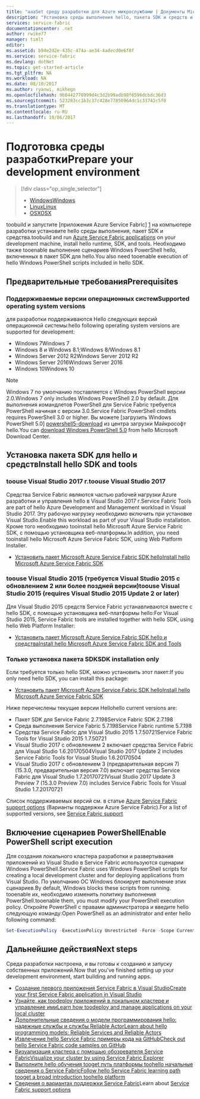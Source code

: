```yaml
---
title: "aaaSet среду разработки для Azure микрослужбами | Документы Microsoft"
description: "Установка среды выполнения hello, пакета SDK и средств и создайте кластер локальной разработки. После завершения этой установки, будет готов toobuild приложений."
services: service-fabric
documentationcenter: .net
author: rwike77
manager: timlt
editor: 
ms.assetid: b94e2d2e-435c-474a-ae34-4adecd0e6f8f
ms.service: service-fabric
ms.devlang: dotNet
ms.topic: get-started-article
ms.tgt_pltfrm: NA
ms.workload: NA
ms.date: 08/10/2017
ms.author: ryanwi, mikhegn
ms.openlocfilehash: 9b0442778999d4c3d2b99adb98f6596dcbdc36d3
ms.sourcegitcommit: 523283cc1b3c37c428e77850964dc1c33742c5f0
ms.translationtype: MT
ms.contentlocale: ru-RU
ms.lasthandoff: 10/06/2017
---
```

# <a name="prepare-your-development-environment"></a><span data-ttu-id="c7e70-104">Подготовка среды разработки</span><span class="sxs-lookup"><span data-stu-id="c7e70-104">Prepare your development environment</span></span>
> [!div class="op_single_selector"]
> * [<span data-ttu-id="c7e70-105">Windows</span><span class="sxs-lookup"><span data-stu-id="c7e70-105">Windows</span></span>](service-fabric-get-started.md) 
> * [<span data-ttu-id="c7e70-106">Linux</span><span class="sxs-lookup"><span data-stu-id="c7e70-106">Linux</span></span>](service-fabric-get-started-linux.md)
> * [<span data-ttu-id="c7e70-107">OSX</span><span class="sxs-lookup"><span data-stu-id="c7e70-107">OSX</span></span>](service-fabric-get-started-mac.md)
> 
> 

 <span data-ttu-id="c7e70-108">toobuild и запустите [приложения Azure Service Fabric] [ 1] на компьютере разработки установите hello среды выполнения, пакет SDK и средства.</span><span class="sxs-lookup"><span data-stu-id="c7e70-108">toobuild and run [Azure Service Fabric applications][1] on your development machine, install hello runtime, SDK, and tools.</span></span> <span data-ttu-id="c7e70-109">Необходимо также tooenable выполнение сценариев Windows PowerShell hello, включенных в пакет SDK для hello.</span><span class="sxs-lookup"><span data-stu-id="c7e70-109">You also need tooenable execution of hello Windows PowerShell scripts included in hello SDK.</span></span>

## <a name="prerequisites"></a><span data-ttu-id="c7e70-110">Предварительные требования</span><span class="sxs-lookup"><span data-stu-id="c7e70-110">Prerequisites</span></span>
### <a name="supported-operating-system-versions"></a><span data-ttu-id="c7e70-111">Поддерживаемые версии операционных систем</span><span class="sxs-lookup"><span data-stu-id="c7e70-111">Supported operating system versions</span></span>
<span data-ttu-id="c7e70-112">для разработки поддерживаются Hello следующих версий операционной системы:</span><span class="sxs-lookup"><span data-stu-id="c7e70-112">hello following operating system versions are supported for development:</span></span>

* <span data-ttu-id="c7e70-113">Windows 7</span><span class="sxs-lookup"><span data-stu-id="c7e70-113">Windows 7</span></span>
* <span data-ttu-id="c7e70-114">Windows 8 и Windows 8.1;</span><span class="sxs-lookup"><span data-stu-id="c7e70-114">Windows 8/Windows 8.1</span></span>
* <span data-ttu-id="c7e70-115">Windows Server 2012 R2</span><span class="sxs-lookup"><span data-stu-id="c7e70-115">Windows Server 2012 R2</span></span>
* <span data-ttu-id="c7e70-116">Windows Server 2016</span><span class="sxs-lookup"><span data-stu-id="c7e70-116">Windows Server 2016</span></span>
* <span data-ttu-id="c7e70-117">Windows 10</span><span class="sxs-lookup"><span data-stu-id="c7e70-117">Windows 10</span></span>

> [!NOTE]
> <span data-ttu-id="c7e70-118">Windows 7 по умолчанию поставляется с Windows PowerShell версии 2.0.</span><span class="sxs-lookup"><span data-stu-id="c7e70-118">Windows 7 only includes Windows PowerShell 2.0 by default.</span></span> <span data-ttu-id="c7e70-119">Для выполнения командлетов PowerShell для Service Fabric требуется PowerShell начиная с версии 3.0.</span><span class="sxs-lookup"><span data-stu-id="c7e70-119">Service Fabric PowerShell cmdlets requires PowerShell 3.0 or higher.</span></span> <span data-ttu-id="c7e70-120">Вы можете [загрузить Windows PowerShell 5.0] [ powershell5-download] из центра загрузки Майкрософт hello.</span><span class="sxs-lookup"><span data-stu-id="c7e70-120">You can [download Windows PowerShell 5.0][powershell5-download] from hello Microsoft Download Center.</span></span>
> 
> 

## <a name="install-hello-sdk-and-tools"></a><span data-ttu-id="c7e70-121">Установка пакета SDK для hello и средств</span><span class="sxs-lookup"><span data-stu-id="c7e70-121">Install hello SDK and tools</span></span>
### <a name="toouse-visual-studio-2017"></a><span data-ttu-id="c7e70-122">toouse Visual Studio 2017 г.</span><span class="sxs-lookup"><span data-stu-id="c7e70-122">toouse Visual Studio 2017</span></span>
<span data-ttu-id="c7e70-123">Средства Service Fabric являются частью рабочей нагрузки Azure разработки и управления hello в Visual Studio 2017 г.</span><span class="sxs-lookup"><span data-stu-id="c7e70-123">Service Fabric Tools are part of hello Azure Development and Management workload in Visual Studio 2017.</span></span> <span data-ttu-id="c7e70-124">Эту рабочую нагрузку необходимо включить при установке Visual Studio.</span><span class="sxs-lookup"><span data-stu-id="c7e70-124">Enable this workload as part of your Visual Studio installation.</span></span>
<span data-ttu-id="c7e70-125">Кроме того необходимо tooinstall hello Microsoft Azure Service Fabric SDK, с помощью установщика веб-платформы.</span><span class="sxs-lookup"><span data-stu-id="c7e70-125">In addition, you need tooinstall hello Microsoft Azure Service Fabric SDK, using Web Platform Installer.</span></span>

* <span data-ttu-id="c7e70-126">[Установить пакет Microsoft Azure Service Fabric SDK hello][core-sdk]</span><span class="sxs-lookup"><span data-stu-id="c7e70-126">[Install hello Microsoft Azure Service Fabric SDK][core-sdk]</span></span>

### <a name="toouse-visual-studio-2015-requires-visual-studio-2015-update-2-or-later"></a><span data-ttu-id="c7e70-127">toouse Visual Studio 2015 (требуется Visual Studio 2015 с обновлением 2 или более поздней версии)</span><span class="sxs-lookup"><span data-stu-id="c7e70-127">toouse Visual Studio 2015 (requires Visual Studio 2015 Update 2 or later)</span></span>
<span data-ttu-id="c7e70-128">Для Visual Studio 2015 средств Service Fabric устанавливаются вместе с hello SDK, с помощью установщика веб-платформы hello:</span><span class="sxs-lookup"><span data-stu-id="c7e70-128">For Visual Studio 2015, Service Fabric tools are installed together with hello SDK, using hello Web Platform Installer:</span></span>

* <span data-ttu-id="c7e70-129">[Установить пакет Microsoft Azure Service Fabric SDK hello и средства][full-bundle-vs2015]</span><span class="sxs-lookup"><span data-stu-id="c7e70-129">[Install hello Microsoft Azure Service Fabric SDK and Tools][full-bundle-vs2015]</span></span>

### <a name="sdk-installation-only"></a><span data-ttu-id="c7e70-130">Только установка пакета SDK</span><span class="sxs-lookup"><span data-stu-id="c7e70-130">SDK installation only</span></span>
<span data-ttu-id="c7e70-131">Если требуется только hello SDK, можно установить этот пакет:</span><span class="sxs-lookup"><span data-stu-id="c7e70-131">If you only need hello SDK, you can install this package:</span></span>
* <span data-ttu-id="c7e70-132">[Установить пакет Microsoft Azure Service Fabric SDK hello][core-sdk]</span><span class="sxs-lookup"><span data-stu-id="c7e70-132">[Install hello Microsoft Azure Service Fabric SDK][core-sdk]</span></span>

<span data-ttu-id="c7e70-133">Ниже перечислены текущие версии Hello</span><span class="sxs-lookup"><span data-stu-id="c7e70-133">hello current versions are:</span></span>
* <span data-ttu-id="c7e70-134">Пакет SDK для Service Fabric 2.7.198</span><span class="sxs-lookup"><span data-stu-id="c7e70-134">Service Fabric SDK 2.7.198</span></span>
* <span data-ttu-id="c7e70-135">Среда выполнения Service Fabric 5.7.198</span><span class="sxs-lookup"><span data-stu-id="c7e70-135">Service Fabric runtime 5.7.198</span></span>
* <span data-ttu-id="c7e70-136">Средства Service Fabric для Visual Studio 2015 1.7.50721</span><span class="sxs-lookup"><span data-stu-id="c7e70-136">Service Fabric Tools for Visual Studio 2015 1.7.50721</span></span>
* <span data-ttu-id="c7e70-137">Visual Studio 2017 с обновлением 2 включает средства Service Fabric для Visual Studio 1.6.20170504</span><span class="sxs-lookup"><span data-stu-id="c7e70-137">Visual Studio 2017 Update 2 includes Service Fabric Tools for Visual Studio 1.6.20170504</span></span>
* <span data-ttu-id="c7e70-138">Visual Studio 2017 с обновлением 3 (предварительная версия 7) (15.3.0, предварительная версия 7.0) включает средства Service Fabric для Visual Studio 1.7.20170721</span><span class="sxs-lookup"><span data-stu-id="c7e70-138">Visual Studio 2017 Update 3 Preview 7 (15.3.0 Preview 7.0) includes Service Fabric Tools for Visual Studio 1.7.20170721</span></span>

<span data-ttu-id="c7e70-139">Список поддерживаемых версий см. в статье [Azure Service Fabric support options](service-fabric-support.md) (Варианты поддержки Azure Service Fabric).</span><span class="sxs-lookup"><span data-stu-id="c7e70-139">For a list of supported versions, see [Service Fabric support](service-fabric-support.md)</span></span>

## <a name="enable-powershell-script-execution"></a><span data-ttu-id="c7e70-140">Включение сценариев PowerShell</span><span class="sxs-lookup"><span data-stu-id="c7e70-140">Enable PowerShell script execution</span></span>
<span data-ttu-id="c7e70-141">Для создания локального кластера разработки и развертывания приложений из Visual Studio в Service Fabric используются сценарии Windows PowerShell.</span><span class="sxs-lookup"><span data-stu-id="c7e70-141">Service Fabric uses Windows PowerShell scripts for creating a local development cluster and for deploying applications from Visual Studio.</span></span> <span data-ttu-id="c7e70-142">По умолчанию ОС Windows блокирует выполнение этих сценариев.</span><span class="sxs-lookup"><span data-stu-id="c7e70-142">By default, Windows blocks these scripts from running.</span></span> <span data-ttu-id="c7e70-143">tooenable их, необходимо изменить политику выполнения PowerShell.</span><span class="sxs-lookup"><span data-stu-id="c7e70-143">tooenable them, you must modify your PowerShell execution policy.</span></span> <span data-ttu-id="c7e70-144">Откройте PowerShell с правами администратора и введите hello следующую команду:</span><span class="sxs-lookup"><span data-stu-id="c7e70-144">Open PowerShell as an administrator and enter hello following command:</span></span>

```powershell
Set-ExecutionPolicy -ExecutionPolicy Unrestricted -Force -Scope CurrentUser
```

## <a name="next-steps"></a><span data-ttu-id="c7e70-145">Дальнейшие действия</span><span class="sxs-lookup"><span data-stu-id="c7e70-145">Next steps</span></span>
<span data-ttu-id="c7e70-146">Среда разработки настроена, и вы готовы к созданию и запуску собственных приложений.</span><span class="sxs-lookup"><span data-stu-id="c7e70-146">Now that you've finished setting up your development environment, start building and running apps.</span></span>

* [<span data-ttu-id="c7e70-147">Создание первого приложения Service Fabric в Visual Studio</span><span class="sxs-lookup"><span data-stu-id="c7e70-147">Create your first Service Fabric application in Visual Studio</span></span>](service-fabric-create-your-first-application-in-visual-studio.md)
* [<span data-ttu-id="c7e70-148">Узнайте, как toodeploy приложений в локальном кластере и управление ими</span><span class="sxs-lookup"><span data-stu-id="c7e70-148">Learn how toodeploy and manage applications on your local cluster</span></span>](service-fabric-get-started-with-a-local-cluster.md)
* [<span data-ttu-id="c7e70-149">Дополнительные сведения о модели программирования hello: надежные службы и службы Reliable Actor</span><span class="sxs-lookup"><span data-stu-id="c7e70-149">Learn about hello programming models: Reliable Services and Reliable Actors</span></span>](service-fabric-choose-framework.md)
* [<span data-ttu-id="c7e70-150">Извлечение hello Service Fabric примеры кода на GitHub</span><span class="sxs-lookup"><span data-stu-id="c7e70-150">Check out hello Service Fabric code samples on GitHub</span></span>](https://aka.ms/servicefabricsamples)
* [<span data-ttu-id="c7e70-151">Визуализация кластера с помощью обозревателя Service Fabric</span><span class="sxs-lookup"><span data-stu-id="c7e70-151">Visualize your cluster by using Service Fabric Explorer</span></span>](service-fabric-visualizing-your-cluster.md)
* [<span data-ttu-id="c7e70-152">Выполните hello обучения tooget путь платформы toohello начальные сведения о Service Fabric</span><span class="sxs-lookup"><span data-stu-id="c7e70-152">Follow hello Service Fabric learning path tooget a broad introduction toohello platform</span></span>](https://azure.microsoft.com/documentation/learning-paths/service-fabric/)
* <span data-ttu-id="c7e70-153">[Сведения о вариантах поддержки Service Fabric](service-fabric-support.md)</span><span class="sxs-lookup"><span data-stu-id="c7e70-153">Learn about [Service Fabric support options](service-fabric-support.md)</span></span>

[1]: http://azure.microsoft.com/en-us/campaigns/service-fabric/ "Страница кампании Service Fabric"
[2]: http://go.microsoft.com/fwlink/?LinkId=517106 "VS RC"
[full-bundle-vs2015]:http://www.microsoft.com/web/handlers/webpi.ashx?command=getinstallerredirect&appid=MicrosoftAzure-ServiceFabric-VS2015 "Ссылка на WebPI VS 2015"
[full-bundle-dev15]:http://www.microsoft.com/web/handlers/webpi.ashx?command=getinstallerredirect&appid=MicrosoftAzure-ServiceFabric-Dev15 "Ссылка на WebPI Dev15"
[core-sdk]:http://www.microsoft.com/web/handlers/webpi.ashx?command=getinstallerredirect&appid=MicrosoftAzure-ServiceFabric-CoreSDK "Ссылка на WebPI Core SDK"
[powershell5-download]:https://www.microsoft.com/en-us/download/details.aspx?id=50395
